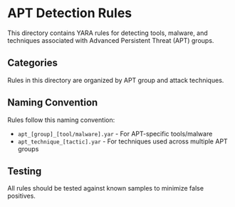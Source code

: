 # APT Detection Rules

This directory contains YARA rules for detecting tools, malware, and techniques associated with Advanced Persistent Threat (APT) groups.

## Categories

Rules in this directory are organized by APT group and attack techniques.

## Naming Convention

Rules follow this naming convention:
- `apt_[group]_[tool/malware].yar` - For APT-specific tools/malware
- `apt_technique_[tactic].yar` - For techniques used across multiple APT groups

## Testing

All rules should be tested against known samples to minimize false positives.